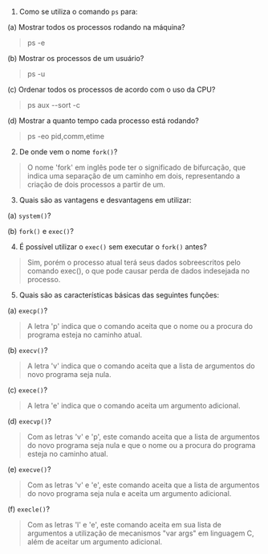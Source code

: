 1. Como se utiliza o comando `ps` para:

(a) Mostrar todos os processos rodando na máquina?
>ps -e

(b) Mostrar os processos de um usuário?
>ps -u

(c) Ordenar todos os processos de acordo com o uso da CPU?
>ps aux --sort -c

(d) Mostrar a quanto tempo cada processo está rodando?
>ps -eo pid,comm,etime

2. De onde vem o nome `fork()`?
>O nome 'fork' em inglês pode ter o significado de bifurcação, que indica uma separação de um caminho em dois, representando a criação de dois processos a partir de um.

3. Quais são as vantagens e desvantagens em utilizar:

(a) `system()`?

(b) `fork()` e `exec()`?

4. É possível utilizar o `exec()` sem executar o `fork()` antes?
>Sim, porém o processo atual terá seus dados sobreescritos pelo comando exec(), o que pode causar perda de dados indesejada no processo.

5. Quais são as características básicas das seguintes funções:

(a) `execp()`?
>A letra 'p' indica que o comando aceita que o nome ou a procura do programa esteja no caminho atual.

(b) `execv()`?
>A letra 'v' indica que o comando aceita que a lista de argumentos do novo programa seja nula.

(c) `exece()`?
>A letra 'e' indica que o comando aceita um argumento adicional.

(d) `execvp()`?
>Com as letras 'v' e 'p', este comando aceita que a lista de argumentos do novo programa seja nula e que o nome ou a procura do programa esteja no caminho atual.

(e) `execve()`?
>Com as letras 'v' e 'e', este comando aceita que a lista de argumentos do novo programa seja nula e aceita um argumento adicional.

(f) `execle()`?
>Com as letras 'l' e 'e', este comando aceita em sua lista de argumentos a utilização de mecanismos "var args" em linguagem C, além de aceitar um argumento adicional.
